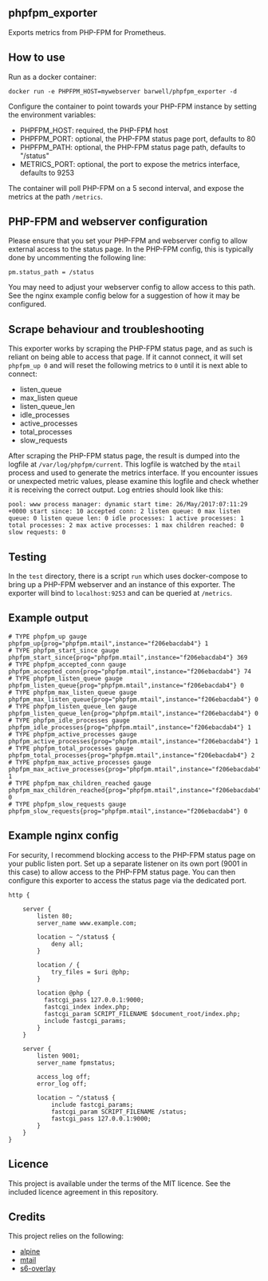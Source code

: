 phpfpm_exporter
---

Exports metrics from PHP-FPM for Prometheus.


## How to use

Run as a docker container:

```
docker run -e PHPFPM_HOST=mywebserver barwell/phpfpm_exporter -d
```

Configure the container to point towards your PHP-FPM instance by setting the environment variables:
- PHPFPM_HOST: required, the PHP-FPM host
- PHPFPM_PORT: optional, the PHP-FPM status page port, defaults to 80
- PHPFPM_PATH: optional, the PHP-FPM status page path, defaults to "/status"
- METRICS_PORT: optional, the port to expose the metrics interface, defaults to 9253

The container will poll PHP-FPM on a 5 second interval, and expose the metrics at the path `/metrics`.

## PHP-FPM and webserver configuration

Please ensure that you set your PHP-FPM and webserver config to allow external access to the status page. In the PHP-FPM config, this is typically done by uncommenting the following line:

`pm.status_path = /status`

You may need to adjust your webserver config to allow access to this path. See the nginx example config below for a suggestion of how it may be configured.

## Scrape behaviour and troubleshooting

This exporter works by scraping the PHP-FPM status page, and as such is reliant on being able to access that page. If it cannot connect, it will set `phpfpm_up 0` and will reset the following metrics to `0` until it is next able to connect:
- listen_queue
- max_listen queue
- listen_queue_len
- idle_processes
- active_processes
- total_processes
- slow_requests

After scraping the PHP-FPM status page, the result is dumped into the logfile at `/var/log/phpfpm/current`. This logfile is watched by the `mtail` process and used to generate the metrics interface. If you encounter issues or unexpected metric values, please examine this logfile and check whether it is receiving the correct output. Log entries should look like this:

```
pool: www process manager: dynamic start time: 26/May/2017:07:11:29 +0000 start since: 10 accepted conn: 2 listen queue: 0 max listen queue: 0 listen queue len: 0 idle processes: 1 active processes: 1 total processes: 2 max active processes: 1 max children reached: 0 slow requests: 0
```


## Testing

In the `test` directory, there is a script `run` which uses docker-compose to bring up a PHP-FPM webserver and an instance of this exporter. The exporter will bind to `localhost:9253` and can be queried at `/metrics`.

## Example output

```
# TYPE phpfpm_up gauge
phpfpm_up{prog="phpfpm.mtail",instance="f206ebacdab4"} 1
# TYPE phpfpm_start_since gauge
phpfpm_start_since{prog="phpfpm.mtail",instance="f206ebacdab4"} 369
# TYPE phpfpm_accepted_conn gauge
phpfpm_accepted_conn{prog="phpfpm.mtail",instance="f206ebacdab4"} 74
# TYPE phpfpm_listen_queue gauge
phpfpm_listen_queue{prog="phpfpm.mtail",instance="f206ebacdab4"} 0
# TYPE phpfpm_max_listen_queue gauge
phpfpm_max_listen_queue{prog="phpfpm.mtail",instance="f206ebacdab4"} 0
# TYPE phpfpm_listen_queue_len gauge
phpfpm_listen_queue_len{prog="phpfpm.mtail",instance="f206ebacdab4"} 0
# TYPE phpfpm_idle_processes gauge
phpfpm_idle_processes{prog="phpfpm.mtail",instance="f206ebacdab4"} 1
# TYPE phpfpm_active_processes gauge
phpfpm_active_processes{prog="phpfpm.mtail",instance="f206ebacdab4"} 1
# TYPE phpfpm_total_processes gauge
phpfpm_total_processes{prog="phpfpm.mtail",instance="f206ebacdab4"} 2
# TYPE phpfpm_max_active_processes gauge
phpfpm_max_active_processes{prog="phpfpm.mtail",instance="f206ebacdab4"} 1
# TYPE phpfpm_max_children_reached gauge
phpfpm_max_children_reached{prog="phpfpm.mtail",instance="f206ebacdab4"} 0
# TYPE phpfpm_slow_requests gauge
phpfpm_slow_requests{prog="phpfpm.mtail",instance="f206ebacdab4"} 0
```

## Example nginx config

For security, I recommend blocking access to the PHP-FPM status page on your public listen port. Set up a separate listener on its own port (9001 in this case) to allow access to the PHP-FPM status page. You can then configure this exporter to access the status page via the dedicated port.

```
http {

    server {
        listen 80;
        server_name www.example.com;

        location ~ ^/status$ {
            deny all;
        }

        location / {
            try_files = $uri @php;
        }

        location @php {
          fastcgi_pass 127.0.0.1:9000;
          fastcgi_index index.php;
          fastcgi_param SCRIPT_FILENAME $document_root/index.php;
          include fastcgi_params;
        }
    }

    server {
        listen 9001;
        server_name fpmstatus;

        access_log off;
        error_log off;

        location ~ ^/status$ {
            include fastcgi_params;
            fastcgi_param SCRIPT_FILENAME /status;
            fastcgi_pass 127.0.0.1:9000;
        }
    }
}
```

## Licence

This project is available under the terms of the MIT licence. See the included licence agreement in this repository.


## Credits

This project relies on the following:

* [alpine](https://www.alpinelinux.org/)
* [mtail](https://github.com/google/mtail)
* [s6-overlay](https://github.com/just-containers/s6-overlay)
